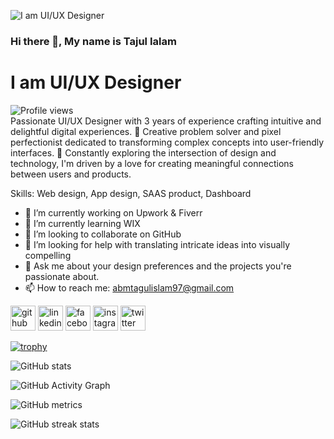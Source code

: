![I am UI/UX Designer](https://media.licdn.com/dms/image/C5616AQEwWMUCXpFMXA/profile-displaybackgroundimage-shrink_350_1400/0/1641552933890?e=1697673600&v=beta&t=e0osY7ld7NPs_XVwaQS7-15HhGz1Wz0CFeDKDzNqpBc)

### Hi there 👋, My name is Tajul Ialam
# I am UI/UX Designer

![Profile views](https://gpvc.arturio.dev/ux-tajul)  
Passionate UI/UX Designer with 3 years of experience crafting intuitive and delightful digital experiences. 🎨 Creative problem solver and pixel perfectionist dedicated to transforming complex concepts into user-friendly interfaces. 🚀 Constantly exploring the intersection of design and technology, I'm driven by a love for creating meaningful connections between users and products.

Skills: Web design, App design, SAAS product, Dashboard

- 🔭 I’m currently working on Upwork & Fiverr 
- 🌱 I’m currently learning WIX 
- 👯 I’m looking to collaborate on GitHub 
- 🤔 I’m looking for help with translating intricate ideas into visually compelling 
- 💬 Ask me about your design preferences and the projects you're passionate about. 
- 📫 How to reach me: abmtagulislam97@gmail.com 


[<img src='https://cdn.jsdelivr.net/npm/simple-icons@3.0.1/icons/github.svg' alt='github' height='40'>](https://github.com/ux-tajul)  [<img src='https://cdn.jsdelivr.net/npm/simple-icons@3.0.1/icons/linkedin.svg' alt='linkedin' height='40'>](https://www.linkedin.com/in/tajul-islam/)  [<img src='https://cdn.jsdelivr.net/npm/simple-icons@3.0.1/icons/facebook.svg' alt='facebook' height='40'>](https://www.facebook.com/tajul02)  [<img src='https://cdn.jsdelivr.net/npm/simple-icons@3.0.1/icons/instagram.svg' alt='instagram' height='40'>](https://www.instagram.com/tajul.ui/)  [<img src='https://cdn.jsdelivr.net/npm/simple-icons@3.0.1/icons/twitter.svg' alt='twitter' height='40'>](https://twitter.com/TajulIs27569248)  

[![trophy](https://github-profile-trophy.vercel.app/?username=ux-tajul)](https://github.com/ryo-ma/github-profile-trophy)

![GitHub stats](https://github-readme-stats.vercel.app/api?username=ux-tajul&show_icons=true)  

![GitHub Activity Graph](https://activity-graph.herokuapp.com/graph?username=ux-tajul)  

![GitHub metrics](https://metrics.lecoq.io/ux-tajul)  

![GitHub streak stats](https://streak-stats.demolab.com/?user=ux-tajul)  

